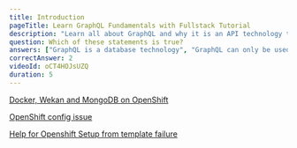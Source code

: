 ```yaml
---
title: Introduction
pageTitle: Learn GraphQL Fundamentals with Fullstack Tutorial
description: "Learn all about GraphQL and why it is an API technology that's superior to REST. It is not only for React & Javascript developers but can be used for any API."
question: Which of these statements is true?
answers: ["GraphQL is a database technology", "GraphQL can only be used together with SQL", "GraphQL was invented by Facebook", "GraphQL was developed by Netflix and Coursera"]
correctAnswer: 2
videoId: oCT4HOJsUZQ
duration: 5
---
```


[Docker, Wekan and MongoDB on OpenShift](https://github.com/wekan/wekan/tree/devel/openshift)

[OpenShift config issue](https://github.com/wekan/wekan/issues/1778)

[Help for Openshift Setup from template failure](https://github.com/wekan/wekan/issues/1923)

